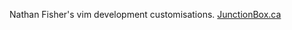 Nathan Fisher's vim development customisations.
[JunctionBox.ca](http://junctionbox.ca/ "JunctionBox.ca")
